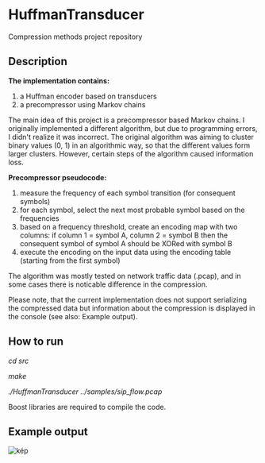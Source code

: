 # HuffmanTransducer
Compression methods project repository

## Description
<b>The implementation contains:</b>
1. a Huffman encoder based on transducers
2. a precompressor using Markov chains

The main idea of this project is a precompressor based Markov chains. I originally implemented a different algorithm, but due to programming errors, I didn't realize it was incorrect. The original algorithm was aiming to cluster binary values (0, 1) in an algorithmic way, so that the different values form larger clusters. However, certain steps of the algorithm caused information loss.

<b>Precompressor pseudocode:</b>
  1. measure the frequency of each symbol transition (for consequent symbols)
  2. for each symbol, select the next most probable symbol based on the frequencies
  3. based on a frequency threshold, create an encoding map with two columns: if column 1 = symbol A, column 2 = symbol B then the consequent symbol of symbol A should be XORed with symbol B
  4. execute the encoding on the input data using the encoding table (starting from the first symbol)

The algorithm was mostly tested on network traffic data (.pcap), and in some cases there is noticable difference in the compression.

Please note, that the current implementation does not support serializing the compressed data but information about the compression is displayed in the console (see also: Example output).

## How to run

  <i>cd src</i>
  
  <i>make</i>
  
   <i>./HuffmanTransducer ../samples/sip_flow.pcap</i>


Boost libraries are required to compile the code.

## Example output

![kép](https://user-images.githubusercontent.com/28252625/119855317-16eed700-bf12-11eb-980a-a24ce2e121cb.png)




